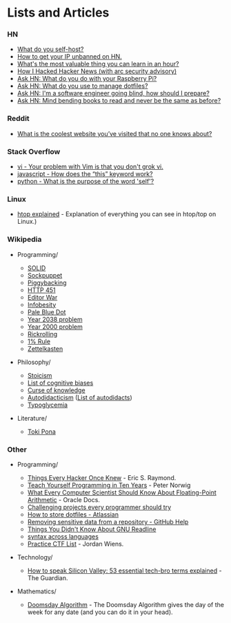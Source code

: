 # Lists and Articles

### HN
- [What do you self-host?](https://news.ycombinator.com/item?id=21235957)
- [How to get your IP unbanned on HN.](https://news.ycombinator.com/item?id=4761102)
- [What's the most valuable thing you can learn in an hour?](https://news.ycombinator.com/item?id=21581361)
- [How I Hacked Hacker News (with arc security advisory)](https://news.ycombinator.com/item?id=639976)
- [Ask HN: What do you do with your Raspberry Pi?](https://news.ycombinator.com/item?id=20264911)
- [Ask HN: What do you use to manage dotfiles?](https://news.ycombinator.com/item?id=11070797)
- [Ask HN: I'm a software engineer going blind, how should I prepare?](https://news.ycombinator.com/item?id=22918980)
- [Ask HN: Mind bending books to read and never be the same as before?](https://news.ycombinator.com/item?id=23151144)

### Reddit
- [What is the coolest website you’ve visited that no one knows about?](https://old.reddit.com/r/AskReddit/comments/f937om/what_is_the_coolest_website_youve_visited_that_no/)

### Stack Overflow
- [vi - Your problem with Vim is that you don't grok vi.](https://stackoverflow.com/a/1220118)
- [javascript - How does the “this” keyword work?](https://stackoverflow.com/questions/3127429/how-does-the-this-keyword-work)
- [python - What is the purpose of the word 'self'?](https://stackoverflow.com/questions/2709821/what-is-the-purpose-of-the-word-self)

### Linux
- [htop explained](https://peteris.rocks/blog/htop/) - Explanation of everything you can see in htop/top on Linux.) 

### Wikipedia
- Programming/
  - [SOLID](https://en.wikipedia.org/wiki/SOLID)
  - [Sockpuppet](https://en.wikipedia.org/wiki/Sockpuppet_(Internet))
  - [Piggybacking](https://en.wikipedia.org/wiki/Piggybacking_(Internet_access))
  - [HTTP 451](https://en.wikipedia.org/wiki/HTTP_451)
  - [Editor War](https://en.wikipedia.org/wiki/Editor_war)
  - [Infobesity](https://en.wikipedia.org/wiki/Information_overload)
  - [Pale Blue Dot](https://en.wikipedia.org/wiki/Pale_Blue_Dot)
  - [Year 2038 problem](https://en.wikipedia.org/wiki/Year_2038_problem)
  - [Year 2000 problem](https://en.wikipedia.org/wiki/Year_2000_problem)
  - [Rickrolling](https://en.wikipedia.org/wiki/Rickrolling)
  - [1% Rule](https://en.wikipedia.org/wiki/1%25_rule_(Internet_culture))
  - [Zettelkasten](https://en.wikipedia.org/wiki/Zettelkasten)
    
- Philosophy/
  - [Stoicism](https://en.wikipedia.org/wiki/Stoicism)
  - [List of cognitive biases](https://en.wikipedia.org/wiki/List_of_cognitive_biases)
  - [Curse of knowledge](https://en.wikipedia.org/wiki/Curse_of_knowledge)
  - [Autodidacticism](https://en.wikipedia.org/wiki/Autodidacticism) ([List of autodidacts](https://en.wikipedia.org/wiki/List_of_autodidacts))
  - [Typoglycemia](https://en.wikipedia.org/wiki/Typoglycemia)
  
- Literature/
  - [Toki Pona](https://en.wikipedia.org/wiki/Toki_Pona)

### Other    
- Programming/
  - [Things Every Hacker Once Knew](http://www.catb.org/esr/faqs/things-every-hacker-once-knew/) - Eric S. Raymond.
  - [Teach Yourself Programming in Ten Years](http://www.norvig.com/21-days.html) - Peter Norwig
  - [What Every Computer Scientist Should Know About Floating-Point Arithmetic](https://docs.oracle.com/cd/E19957-01/806-3568/ncg_goldberg.html) - Oracle Docs.
  - [Challenging projects every programmer should try](https://web.eecs.utk.edu/~azh/blog/challengingprojects.html)
  - [How to store dotfiles - Atlassian](https://www.atlassian.com/git/tutorials/dotfiles)
  - [Removing sensitive data from a repository - GitHub Help](https://help.github.com/en/articles/removing-sensitive-data-from-a-repository)
  - [Things You Didn't Know About GNU Readline ](https://twobithistory.org/2019/08/22/readline.html)
  - [syntax across languages](http://rigaux.org/language-study/syntax-across-languages.html)
  - [Practice CTF List](http://captf.com/practice-ctf/) - Jordan Wiens.

- Technology/
  - [How to speak Silicon Valley: 53 essential tech-bro terms explained](https://www.theguardian.com/us-news/2019/jun/26/how-to-speak-silicon-valley-decoding-tech-bros-from-microdosing-to-privacy) - The Guardian.

- Mathematics/
  - [Doomsday Algorithm](http://rudy.ca/doomsday.html) - The Doomsday Algorithm gives the day of the week for any date (and you can do it in your head).

